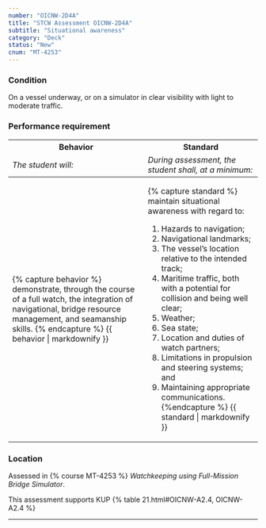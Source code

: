 ```yaml
---
number: "OICNW-2D4A"
title: "STCW Assessment OICNW-2D4A"
subtitle: "Situational awareness"
category: "Deck"
status: "New"
cnum: "MT-4253"
---
```

### Condition

On a vessel underway, or on a simulator in clear visibility with light to moderate traffic.

### Performance requirement 

<table width='100%' class='Guidelines'>
 <thead>
 <tr>
     <th class='thirty'>Behavior</th>
     <th class='seventy'>Standard</th>
 </tr>
 <tr>
     <td><em>The student will:</em></td>
     <td><em>During assessment, the student shall, at a minimum:</em></td>
 </tr>
 </thead>
 <tbody>
 

<tr><td>

{% capture behavior %}
demonstrate, through the course of a full watch, the integration of navigational, bridge resource management, and seamanship skills.
{% endcapture %}
{{ behavior | markdownify }}

</td><td>

{% capture standard %}
maintain situational awareness with regard to:

1. Hazards to navigation;
2. Navigational landmarks;
3. The vessel’s location relative to the intended track;
4. Maritime traffic, both with a potential for collision and being well clear;
5. Weather;
6. Sea state;
7. Location and duties of watch partners;
8. Limitations in propulsion and steering systems; and 
9. Maintaining appropriate communications.
{%endcapture %}
{{ standard | markdownify }}

</td></tr>



 </tbody>
 </table>

### Location

Assessed in  {% course  MT-4253 %}  *Watchkeeping using Full-Mission Bridge Simulator*.

This assessment supports KUP {% table 21.html#OICNW-A2.4, OICNW-A2.4 %}

***

